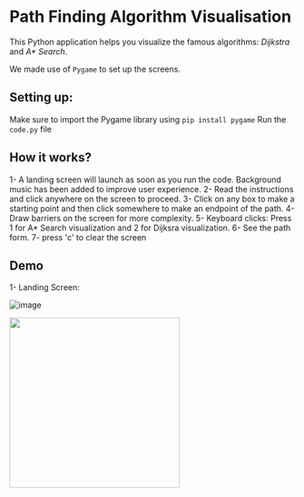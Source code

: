 # Path Finding Algorithm Visualisation
This Python application helps you visualize the famous algorithms: _Dijkstra_ and _A* Search_.

We made use of `Pygame` to set up the screens.

## Setting up:
Make sure to import the Pygame library using `pip install pygame`
Run the `code.py` file

## How it works?
1- A landing screen will launch as soon as you run the code. Background music has been added to improve user experience.
2- Read the instructions and click anywhere on the screen to proceed.
3- Click on any box to make a starting point and then click somewhere to make an endpoint of the path.
4- Draw barriers on the screen for more complexity.
5- Keyboard clicks: Press 1 for A* Search visualization and 2 for Dijksra visualization.
6- See the path form.
7- press 'c' to clear the screen

## Demo
1- Landing Screen:

![image](https://github.com/user-attachments/assets/17437614-7445-401e-ab1b-775e405e3c99)

<img src="https://github.com/user-attachments/assets/17437614-7445-401e-ab1b-775e405e3c99" width="300">


